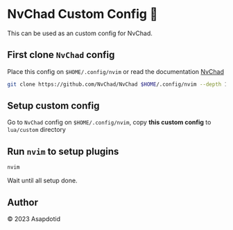 # NvChad Custom Config 🚀

This can be used as an custom config for NvChad.

## First clone `NvChad` config

Place this config on `$HOME/.config/nvim` or read the documentation [NvChad](https://nvchad.com/)

```bash
git clone https://github.com/NvChad/NvChad $HOME/.config/nvim --depth 1
```

## Setup custom config

Go to `NvChad` config on `$HOME/.config/nvim`, copy **this custom config** to `lua/custom` directory

## Run `nvim` to setup plugins

```bash
nvim
```

Wait until all setup done.

## Author

©️ 2023 Asapdotid
